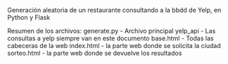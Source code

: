 Generación aleatoria de un restaurante consultando a la bbdd de Yelp, en Python y Flask

Resumen de los archivos:
generate.py - Archivo principal
yelp_api - Las consultas a yelp siempre van en este documento
base.html - Todas las cabeceras de la web
index.html - la parte web donde se solicita la ciudad
sorteo.html - la parte web donde se devuelve los resultados
